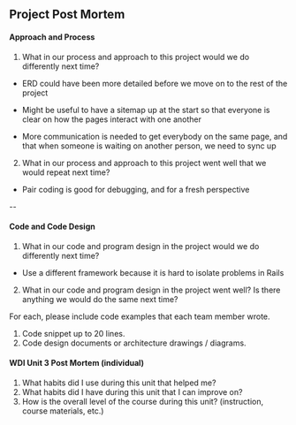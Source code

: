 ## Project Post Mortem

#### Approach and Process

1. What in our process and approach to this project would we do differently next time?

* ERD could have been more detailed before we move on to the rest of the project

* Might be useful to have a sitemap up at the start so that everyone is clear on how the pages interact with one another

* More communication is needed to get everybody on the same page, and that when someone is waiting on another person, we need to sync up

2. What in our process and approach to this project went well that we would repeat next time?

* Pair coding is good for debugging, and for a fresh perspective


--

#### Code and Code Design

1. What in our code and program design in the project would we do differently next time?

* Use a different framework because it is hard to isolate problems in Rails

2. What in our code and program design in the project went well? Is there anything we would do the same next time?

  For each, please include code examples that each team member wrote.
  1. Code snippet up to 20 lines.
  2. Code design documents or architecture drawings / diagrams.

#### WDI Unit 3 Post Mortem (individual)
1. What habits did I use during this unit that helped me?
2. What habits did I have during this unit that I can improve on?
3. How is the overall level of the course during this unit? (instruction, course materials, etc.)
